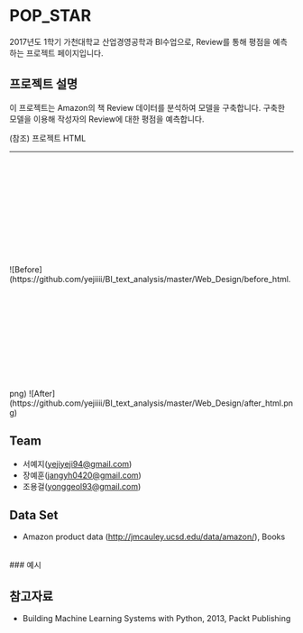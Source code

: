 

# POP_STAR 

2017년도 1학기 가천대학교 산업경영공학과 BI수업으로, Review를 통해 평점을 예측하는 프로젝트 페이지입니다.


## 프로젝트 설명

이 프로젝트는 Amazon의 책 Review 데이터를 분석하여 모델을 구축합니다.
구축한 모델을 이용해 작성자의 Review에 대한 평점을 예측합니다.  

(참조) 프로젝트 HTML 
<hr></hr>
<img wight="200px" height="200px">![Before](https://github.com/yejiiii/BI_text_analysis/master/Web_Design/before_html.png)</img>
<img wight="200px" height="200px">![After](https://github.com/yejiiii/BI_text_analysis/master/Web_Design/after_html.png)</img>



## Team

   - 서예지(yejiyeji94@gmail.com)
   - 장예훈(jangyh0420@gmail.com)
   - 조용걸(yonggeol93@gmail.com)



## Data Set

   - Amazon product data (http://jmcauley.ucsd.edu/data/amazon/), Books
   <br>
   ### 예시
   


## 참고자료

   - Building Machine Learning Systems with Python, 2013, Packt Publishing
